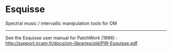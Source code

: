 # Esquisse

Spectral music / intervallic manipulation tools for OM

-------

See the Esquisse user manual for PatchWork (1996) : http://support.ircam.fr/docs/om-libraries/old/PW-Esquisse.pdf
